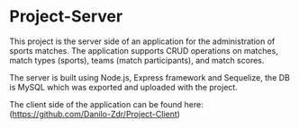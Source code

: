 # Project-Server

This project is the server side of an application for the administration of sports matches. The application supports CRUD operations on matches, match types (sports), teams (match participants), and match scores.

The server is built using Node.js, Express framework and Sequelize, the DB is MySQL which was exported and uploaded with the project.

The client side of the application can be found here: (https://github.com/Danilo-Zdr/Project-Client)

